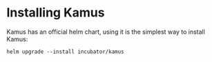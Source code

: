# Installing Kamus
Kamus has an official helm chart, using it is the simplest way to install Kamus:
```
helm upgrade --install incubator/kamus
```
